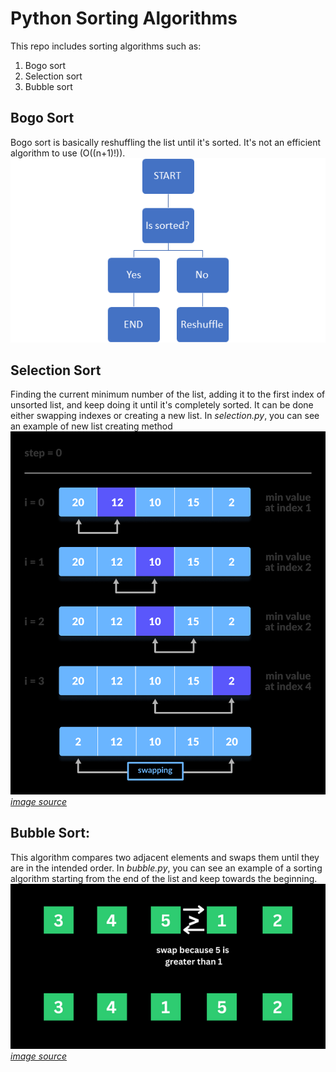 # Python Sorting Algorithms #
This repo includes sorting algorithms such as:
1. Bogo sort
2. Selection sort
3. Bubble sort

## Bogo Sort
Bogo sort is basically reshuffling the list until it's sorted. It's not an efficient algorithm to use (O((n+1)!)).
![resim](images/bogo.png)

## Selection Sort
Finding the current minimum number of the list, adding it to the first index of unsorted list, and keep doing it until it's completely sorted. It can be done either swapping indexes or creating a new list. In *selection.py*, you can see an example of new list creating method
![resim](images/selection.png)
[*image source*](https://www.programiz.com/dsa/selection-sort)

## Bubble Sort:
This algorithm compares two adjacent elements and swaps them until they are in the intended order. In *bubble.py*, you can see an example of a sorting algorithm starting from the end of the list and keep towards the beginning.
![resim](images/bubble.png)
[*image source*](https://www.freecodecamp.org/news/bubble-sort-algorithm-in-java-cpp-python-with-example-code/)